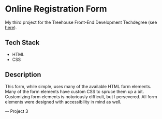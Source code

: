 # Online Registration Form

My third project for the Treehouse Front-End Development Techdegree (see [here](https://join.teamtreehouse.com/front-end-web-development-techdegree/)).



## Tech Stack

- HTML
- CSS



## Description

This form, while simple, uses many of the available HTML form elements. Many of the form elements have custom CSS to spruce them up a bit. Customizing form elements is notoriously difficult, but I persevered. All form elements were designed with accessibility in mind as well.

-- Project 3
